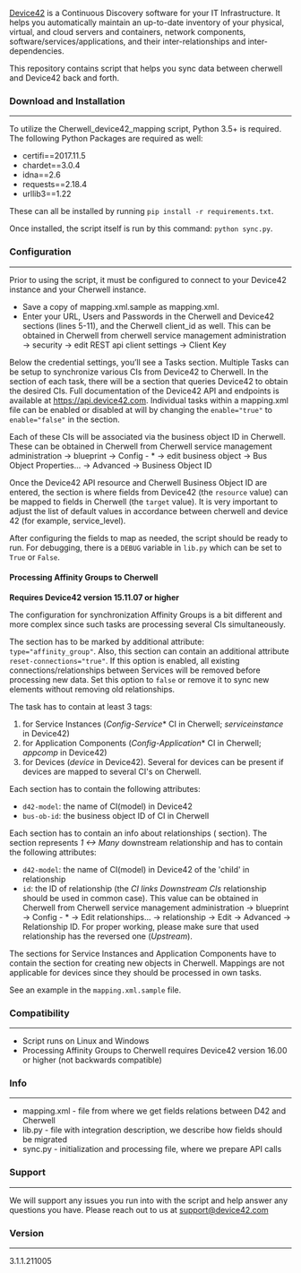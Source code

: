 [Device42](http://www.device42.com/) is a Continuous Discovery software for your IT Infrastructure. It helps you automatically maintain an up-to-date inventory of your physical, virtual, and cloud servers and containers, network components, software/services/applications, and their inter-relationships and inter-dependencies.


This repository contains script that helps you sync data between cherwell and Device42 back and forth.

### Download and Installation
-----------------------------
To utilize the Cherwell_device42_mapping script, Python 3.5+ is required. The following Python Packages are required as well:

* certifi==2017.11.5
* chardet==3.0.4
* idna==2.6
* requests==2.18.4
* urllib3==1.22

These can all be installed by running `pip install -r requirements.txt`.

Once installed, the script itself is run by this command: `python sync.py`.

### Configuration
-----------------------------
Prior to using the script, it must be configured to connect to your Device42 instance and your Cherwell instance. 
* Save a copy of mapping.xml.sample as mapping.xml. 
* Enter your URL, Users and Passwords in the Cherwell and Device42 sections (lines 5-11), and the Cherwell client_id as well. 
This can be obtained in Cherwell from 
cherwell service management administration -> security -> edit REST api client settings -> Client Key

Below the credential settings, you’ll see a Tasks section. 
Multiple Tasks can be setup to synchronize various CIs from Device42 to Cherwell. 
In the <api> section of each task, there will be a <resource> section that queries Device42 to obtain the desired CIs. 
Full documentation of the Device42 API and endpoints is available at https://api.device42.com. 
Individual tasks within a mapping.xml file can be enabled or disabled at will by changing the `enable="true"` to `enable="false"` in the <task> section.

Each of these CIs will be associated via the business object ID in Cherwell. 
These can be obtained in Cherwell from 
Cherwell service management administration -> blueprint -> Config - * -> edit business object -> Bus Object Properties... -> Advanced -> Business Object ID

Once the Device42 API resource and Cherwell Business Object ID are entered, the <mapping> section is where fields from Device42 (the `resource` value) can be mapped to fields in Cherwell (the `target` value). 
It is very important to adjust the list of default values in accordance between cherwell and device 42 (for example, service_level).

After configuring the fields to map as needed, the script should be ready to run. 
For debugging, there is a `DEBUG` variable in `lib.py` which can be set to `True` or `False`.
    
#### Processing Affinity Groups to Cherwell
**Requires Device42 version 15.11.07 or higher**

The configuration for synchronization Affinity Groups is a bit different and more complex since such tasks are processing several CIs simultaneously.

The <task> section has to be marked by additional attribute: `type="affinity_group"`.
Also, this section can contain an additional attribute `reset-connections="true"`. If this option is enabled, all existing connections/relationships between Services will be removed before processing new data. Set this option to `false` or remove it to sync new elements without removing old relationships.

The task has to contain at least 3 <configuration-item> tags:
1. for Service Instances (*Config-Service** CI in Cherwell; *serviceinstance* in Device42)
1. for Application Components (*Config-Application** CI in Cherwell; *appcomp* in Device42)
1. for Devices (*device* in Device42). Several <configuration-item> for devices can be present if devices are mapped to several CI's on Cherwell.

Each <configuration-item> section has to contain the following attributes:
- `d42-model`: the name of CI(model) in Device42
- `bus-ob-id`: the business object ID of CI in Cherwell
 
Each <configuration-item> section has to contain an info about relationships (<downstream-relationship> section). 
The <downstream-relationship> section represents *1 <-> Many* downstream relationship and has to contain the following attributes:
- `d42-model`: the name of CI(model) in Device42 of the 'child' in relationship
- `id`: the ID of relationship (the *CI links Downstream CIs* relationship should be used in common case). This value can be obtained in Cherwell from Cherwell service management administration -> blueprint -> Config - * -> Edit relationships... -> relationship -> Edit -> Advanced -> Relationship ID. 
For proper working, please make sure that used relationship has the reversed one (*Upstream*).

The <configuration-item> sections for Service Instances and Application Components have to contain the <mapping> section for creating new objects in Cherwell.
Mappings are not applicable for devices since they should be processed in own tasks.

See an example in the `mapping.xml.sample` file.

### Compatibility
-----------------------------
* Script runs on Linux and Windows
* Processing Affinity Groups to Cherwell requires Device42 version 16.00 or higher (not backwards compatible)

### Info
-----------------------------
* mapping.xml - file from where we get fields relations between D42 and Cherwell
* lib.py - file with integration description, we describe how fields should be migrated
* sync.py - initialization and processing file, where we prepare API calls

### Support
-----------------------------
We will support any issues you run into with the script and help answer any questions you have. Please reach out to us at support@device42.com

### Version
-----------------------------
3.1.1.211005
